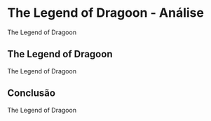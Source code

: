 ---
---

# The Legend of Dragoon - Análise

The Legend of Dragoon

## The Legend of Dragoon

The Legend of Dragoon

## Conclusão

The Legend of Dragoon
